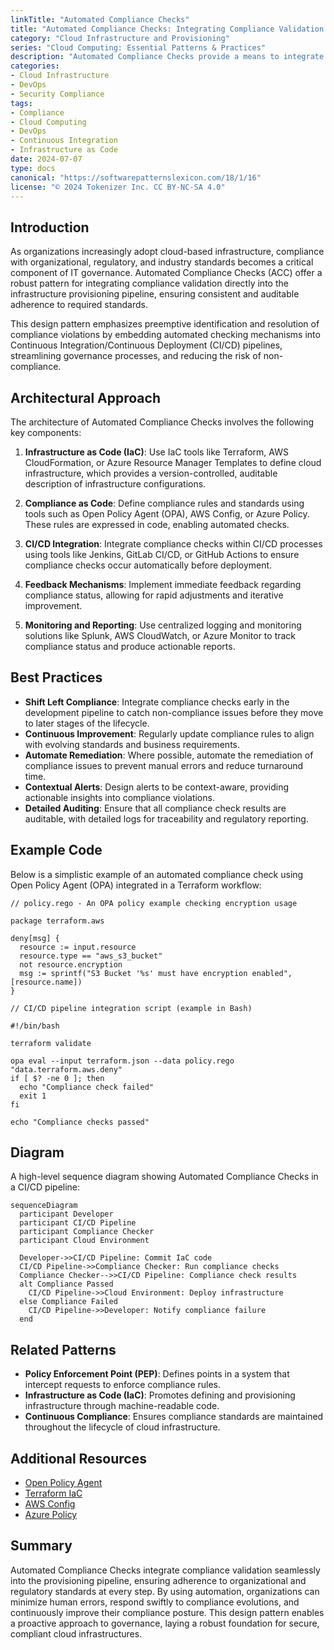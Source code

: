 ```yaml
---
linkTitle: "Automated Compliance Checks"
title: "Automated Compliance Checks: Integrating Compliance Validation into the Provisioning Pipeline"
category: "Cloud Infrastructure and Provisioning"
series: "Cloud Computing: Essential Patterns & Practices"
description: "Automated Compliance Checks provide a means to integrate compliance validation directly into the provisioning pipeline, ensuring that cloud infrastructure complies with organizational, regulatory, and industry standards seamlessly."
categories:
- Cloud Infrastructure
- DevOps
- Security Compliance
tags:
- Compliance
- Cloud Computing
- DevOps
- Continuous Integration
- Infrastructure as Code
date: 2024-07-07
type: docs
canonical: "https://softwarepatternslexicon.com/18/1/16"
license: "© 2024 Tokenizer Inc. CC BY-NC-SA 4.0"
---
```



## Introduction

As organizations increasingly adopt cloud-based infrastructure, compliance with organizational, regulatory, and industry standards becomes a critical component of IT governance. Automated Compliance Checks (ACC) offer a robust pattern for integrating compliance validation directly into the infrastructure provisioning pipeline, ensuring consistent and auditable adherence to required standards. 

This design pattern emphasizes preemptive identification and resolution of compliance violations by embedding automated checking mechanisms into Continuous Integration/Continuous Deployment (CI/CD) pipelines, streamlining governance processes, and reducing the risk of non-compliance.

## Architectural Approach

The architecture of Automated Compliance Checks involves the following key components:

1. **Infrastructure as Code (IaC)**: Use IaC tools like Terraform, AWS CloudFormation, or Azure Resource Manager Templates to define cloud infrastructure, which provides a version-controlled, auditable description of infrastructure configurations.

2. **Compliance as Code**: Define compliance rules and standards using tools such as Open Policy Agent (OPA), AWS Config, or Azure Policy. These rules are expressed in code, enabling automated checks.

3. **CI/CD Integration**: Integrate compliance checks within CI/CD processes using tools like Jenkins, GitLab CI/CD, or GitHub Actions to ensure compliance checks occur automatically before deployment.

4. **Feedback Mechanisms**: Implement immediate feedback regarding compliance status, allowing for rapid adjustments and iterative improvement.

5. **Monitoring and Reporting**: Use centralized logging and monitoring solutions like Splunk, AWS CloudWatch, or Azure Monitor to track compliance status and produce actionable reports.

## Best Practices

- **Shift Left Compliance**: Integrate compliance checks early in the development pipeline to catch non-compliance issues before they move to later stages of the lifecycle.
- **Continuous Improvement**: Regularly update compliance rules to align with evolving standards and business requirements.
- **Automate Remediation**: Where possible, automate the remediation of compliance issues to prevent manual errors and reduce turnaround time.
- **Contextual Alerts**: Design alerts to be context-aware, providing actionable insights into compliance violations.
- **Detailed Auditing**: Ensure that all compliance check results are auditable, with detailed logs for traceability and regulatory reporting.

## Example Code

Below is a simplistic example of an automated compliance check using Open Policy Agent (OPA) integrated in a Terraform workflow:

```hcl
// policy.rego - An OPA policy example checking encryption usage

package terraform.aws

deny[msg] {
  resource := input.resource
  resource.type == "aws_s3_bucket"
  not resource.encryption
  msg := sprintf("S3 Bucket '%s' must have encryption enabled", [resource.name])
}

// CI/CD pipeline integration script (example in Bash)

#!/bin/bash

terraform validate

opa eval --input terraform.json --data policy.rego "data.terraform.aws.deny"
if [ $? -ne 0 ]; then
  echo "Compliance check failed"
  exit 1
fi

echo "Compliance checks passed"
```

## Diagram

A high-level sequence diagram showing Automated Compliance Checks in a CI/CD pipeline:

```mermaid
sequenceDiagram
  participant Developer
  participant CI/CD Pipeline
  participant Compliance Checker
  participant Cloud Environment

  Developer->>CI/CD Pipeline: Commit IaC code
  CI/CD Pipeline->>Compliance Checker: Run compliance checks
  Compliance Checker-->>CI/CD Pipeline: Compliance check results
  alt Compliance Passed
    CI/CD Pipeline->>Cloud Environment: Deploy infrastructure
  else Compliance Failed
    CI/CD Pipeline->>Developer: Notify compliance failure
  end
```

## Related Patterns

- **Policy Enforcement Point (PEP)**: Defines points in a system that intercept requests to enforce compliance rules.
- **Infrastructure as Code (IaC)**: Promotes defining and provisioning infrastructure through machine-readable code.
- **Continuous Compliance**: Ensures compliance standards are maintained throughout the lifecycle of cloud infrastructure.

## Additional Resources

- [Open Policy Agent](https://www.openpolicyagent.org/)
- [Terraform IaC](https://www.terraform.io/)
- [AWS Config](https://aws.amazon.com/config/)
- [Azure Policy](https://docs.microsoft.com/en-us/azure/governance/policy/)

## Summary

Automated Compliance Checks integrate compliance validation seamlessly into the provisioning pipeline, ensuring adherence to organizational and regulatory standards at every step. By using automation, organizations can minimize human errors, respond swiftly to compliance evolutions, and continuously improve their compliance posture. This design pattern enables a proactive approach to governance, laying a robust foundation for secure, compliant cloud infrastructures.
